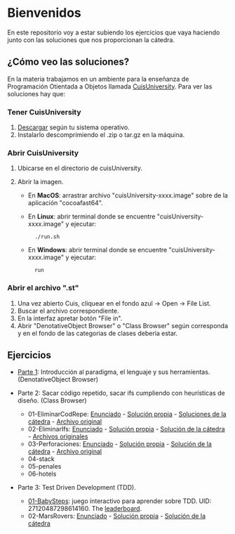 # Bienvenidos

En este repositorio voy a estar subiendo los ejercicios que vaya haciendo junto con las soluciones que nos proporcionan la cátedra.

## ¿Cómo veo las soluciones?

En la materia trabajamos en un ambiente para la enseñanza de Programación Otientada a Objetos llamada [CuisUniversity](https://www.isw2.com.ar/cuisuniversity). Para ver las soluciones hay que:

### Tener CuisUniversity 

1. [Descargar](https://sites.google.com/view/cuis-university/descargas?authuser=0) según tu sistema operativo. 
2. Instalarlo descomprimiendo el .zip o tar.gz en la máquina.

### Abrir CuisUniversity

1. Ubicarse en el directorio de cuisUniversity.
2. Abrir la imagen.
    
    * En **MacOS**: arrastrar archivo "cuisUniversity-xxxx.image" sobre de la aplicación "cocoafast64".
    * En **Linux**: abrir terminal donde se encuentre "cuisUniversity-xxxx.image" y ejecutar:

            ./run.sh 

    * En **Windows**: abrir terminal donde se encuentre "cuisUniversity-xxxx.image" y ejecutar:

            run

### Abrir el archivo ".st"

1. Una vez abierto Cuis, cliquear en el fondo azul -> Open -> File List.
2. Buscar el archivo correspondiente.
3. En la interfaz apretar botón "File in".
4. Abrir "DenotativeObject Browser" o "Class Browser" según corresponda y en el fondo de las categorias de clases debería estar.

## Ejercicios

* [Parte 1](/Ejercicios/Parte1/): Introducción al paradigma, el lenguaje y sus herramientas. (DenotativeObject Browser)
* Parte 2: Sacar código repetido, sacar ifs cumpliendo con heurísticas de diseño. (Class Browser)

    * 01-EliminarCodRepe: [Enunciado](/Ejercicios/Parte2/01-EliminarCodRepe/) - [Solución propia](/Ejercicios/Parte2/01-EliminarCodRepe/CodigoRepetido-Ejercicio.st) - [Soluciones de la cátedra](/Ejercicios/Parte2/01-EliminarCodRepe/Soluciones/) - [Archivo original](/Ejercicios/Parte2/01-EliminarCodRepe/[Ori]CodigoRepetido-Ejercicio.st)
    * 02-EliminarIfs: [Enunciado](/Ejercicios/Parte2/02-EliminarIfs/) - [Solución propia](/Ejercicios/Parte2/02-EliminarIfs/Resolución/) - [Solución de la cátedra](/Ejercicios/Parte2/02-EliminarIfs/Solución/) - [Archivos originales](/Ejercicios/Parte2/02-EliminarIfs/Original/) 
    * 03-Perforaciones: [Enunciado](/Ejercicios/Parte2/03-Perforaciones/Enunciado-ISW1-Perforaciones.pdf) - [Solución propia](/Ejercicios/Parte2/03-Perforaciones/ISW1-Perforaciones.st) - [Solución de la cátedra](/Ejercicios/Parte2/03-Perforaciones/[Solucion]ISW1-Perforaciones.st) - [Archivo original](/Ejercicios/Parte2/03-Perforaciones/[Ori]ISW1-Perforaciones.st)
    * 04-stack
    * 05-penales
    * 06-hotels

* Parte 3: Test Driven Development (TDD).
    
    * [01-BabySteps](/Ejercicios/Parte3/01-BabySteps/): juego interactivo para aprender sobre TDD. UID: 27120487298614160. The [leaderboard](http://babysteps.isw2.com.ar/).
    * 02-MarsRovers: [Enunciado](/Ejercicios/Parte3/02-MarsRovers/MarsRover-Enunciado.pdf) - [Solución propia]() - [Solución de la cátedra]()
